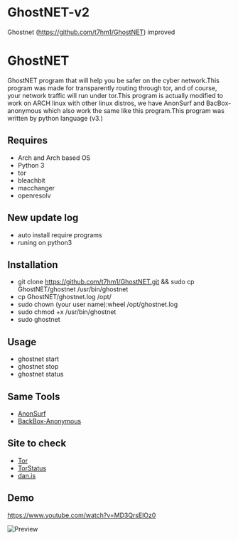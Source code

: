 # GhostNET-v2
Ghostnet (https://github.com/t7hm1/GhostNET) improved
# GhostNET
GhostNET program that will help you be safer on the cyber network.This program was made for transparently routing through tor, and of course, your network traffic will run under tor.This program is actually modified to work on ARCH linux with other linux distros, we have AnonSurf and BacBox-anonymous which also work the same like this program.This program was written by python language (v3.)

## Requires
* Arch and Arch based OS
* Python 3
* tor
* bleachbit
* macchanger
* openresolv

## New update log
* auto install require programs
* runing on python3

## Installation
* git clone https://github.com/t7hm1/GhostNET.git && sudo cp GhostNET/ghostnet /usr/bin/ghostnet
* cp GhostNET/ghostnet.log /opt/
* sudo chown (your user name):wheel /opt/ghostnet.log
* sudo chmod +x /usr/bin/ghostnet
* sudo ghostnet

## Usage
- ghostnet start
- ghostnet stop
- ghostnet status

## Same Tools
- [AnonSurf](https://github.com/parrotsec/anonsurf) 
- [BackBox-Anonymous](https://github.com/raffaele-forte/backbox-anonymous)

## Site to check 
- [Tor](https://check.torproject.org)
- [TorStatus](https://torstatus.blutmagie.de/)
- [dan.is](https://www.dan.me.uk/torcheck)

## Demo
https://www.youtube.com/watch?v=MD3QrsElOz0

![Preview](https://4.bp.blogspot.com/-0SaLMFVcjhM/WM6EzndalJI/AAAAAAAABtE/nBwcFo5DujQxMZjHpWcNDtZGWiZbgR85QCLcB/s1600/2017-03-19-200535_1366x768_scrot.png)
